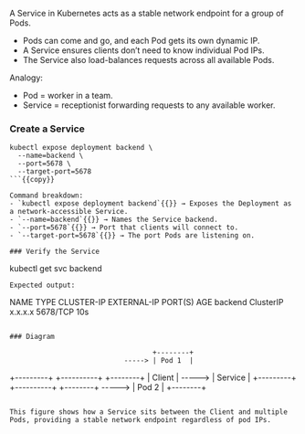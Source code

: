
A Service in Kubernetes acts as a stable network endpoint for a group of Pods.
- Pods can come and go, and each Pod gets its own dynamic IP.
- A Service ensures clients don’t need to know individual Pod IPs.
- The Service also load-balances requests across all available Pods.

Analogy:
- Pod = worker in a team.
- Service = receptionist forwarding requests to any available worker.

### Create a Service
```
kubectl expose deployment backend \
  --name=backend \
  --port=5678 \
  --target-port=5678
```{{copy}}

Command breakdown:
- `kubectl expose deployment backend`{{}} → Exposes the Deployment as a network-accessible Service.
- `--name=backend`{{}} → Names the Service backend.
- `--port=5678`{{}} → Port that clients will connect to.
- `--target-port=5678`{{}} → The port Pods are listening on.

### Verify the Service
```
kubectl get svc backend
```{{copy}}
Expected output:
```
NAME      TYPE        CLUSTER-IP     EXTERNAL-IP   PORT(S)    AGE
backend   ClusterIP   x.x.x.x        <none>        5678/TCP   10s
```

### Diagram
```
                                       +--------+
                                -----> | Pod 1  |
+---------+        +----------+        +--------+
| Client  | -----> | Service  |
+---------+        +----------+        +--------+
                                -----> | Pod 2  |
                                       +--------+
```

This figure shows how a Service sits between the Client and multiple Pods, providing a stable network endpoint regardless of pod IPs.